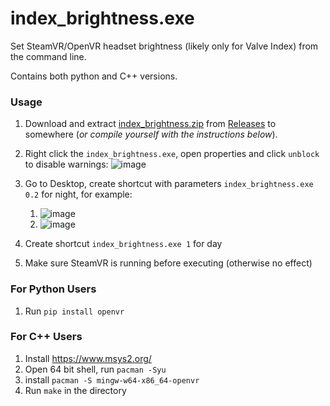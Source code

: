 # index_brightness.exe
Set SteamVR/OpenVR headset brightness (likely only for Valve Index) from the command line.

Contains both python and C++ versions.

### Usage

 1. Download and extract [index_brightness.zip](https://github.com/Python1320/vr_index_brightness/releases/download/initial_release/vr_index_brightness.zip) from [Releases](https://github.com/Python1320/vr_index_brightness/releases/) to somewhere (_or compile yourself with the instructions below_).
 2. Right click the `index_brightness.exe`, open properties and click `unblock` to disable warnings: ![image](https://github.com/user-attachments/assets/e0db097e-c737-4b13-8181-8075a3f46c5a)

 4. Go to Desktop, create shortcut with parameters `index_brightness.exe 0.2` for night, for example:
    1. ![image](https://github.com/user-attachments/assets/1b27afa8-9ce0-4346-b3ab-f25a896b00a5)
    2. ![image](https://github.com/user-attachments/assets/aeabd121-7391-4a29-ae92-d5ca68abe582)

 5. Create shortcut `index_brightness.exe 1` for day
 6. Make sure SteamVR is running before executing (otherwise no effect)


### For Python Users

 1. Run `pip install openvr`

### For C++ Users

 1. Install https://www.msys2.org/
 2. Open 64 bit shell, run `pacman -Syu`
 3. install `pacman -S mingw-w64-x86_64-openvr`
 4. Run `make` in the directory
